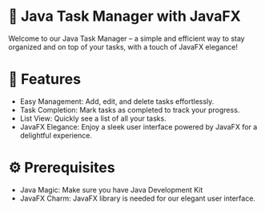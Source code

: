 # 🚀 Java Task Manager with JavaFX

Welcome to our Java Task Manager – a simple and efficient way to stay organized and on top of your tasks, with a touch of JavaFX elegance!

# 🌟 Features

- Easy Management: Add, edit, and delete tasks effortlessly.
- Task Completion: Mark tasks as completed to track your progress.
- List View: Quickly see a list of all your tasks.
- JavaFX Elegance: Enjoy a sleek user interface powered by JavaFX for a delightful experience.

# ⚙️ Prerequisites

- Java Magic: Make sure you have Java Development Kit 
- JavaFX Charm: JavaFX library is needed for our elegant user interface.
